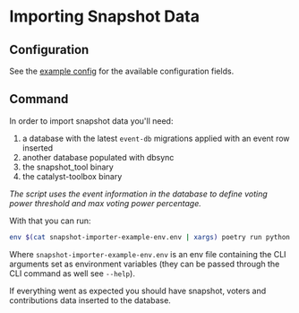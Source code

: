 # Importing Snapshot Data

## Configuration

See the [example config](../snapshot-importer-example-config.json) for the available configuration fields.

## Command

In order to import snapshot data you'll need:

1. a database with the latest `event-db` migrations applied with an event row inserted
2. another database populated with dbsync
3. the snapshot_tool binary
4. the catalyst-toolbox binary

*The script uses the event information in the database to define voting power threshold and max voting power percentage.*

With that you can run:

```sh
env $(cat snapshot-importer-example-env.env | xargs) poetry run python -m ideascale_importer.app snapshot import --event-id EVENT_ROW_ID
```

Where `snapshot-importer-example-env.env` is an env file containing the CLI arguments set as environment variables (they can be passed through the CLI command as well see `--help`).

If everything went as expected you should have snapshot, voters and contributions data inserted to the database.

